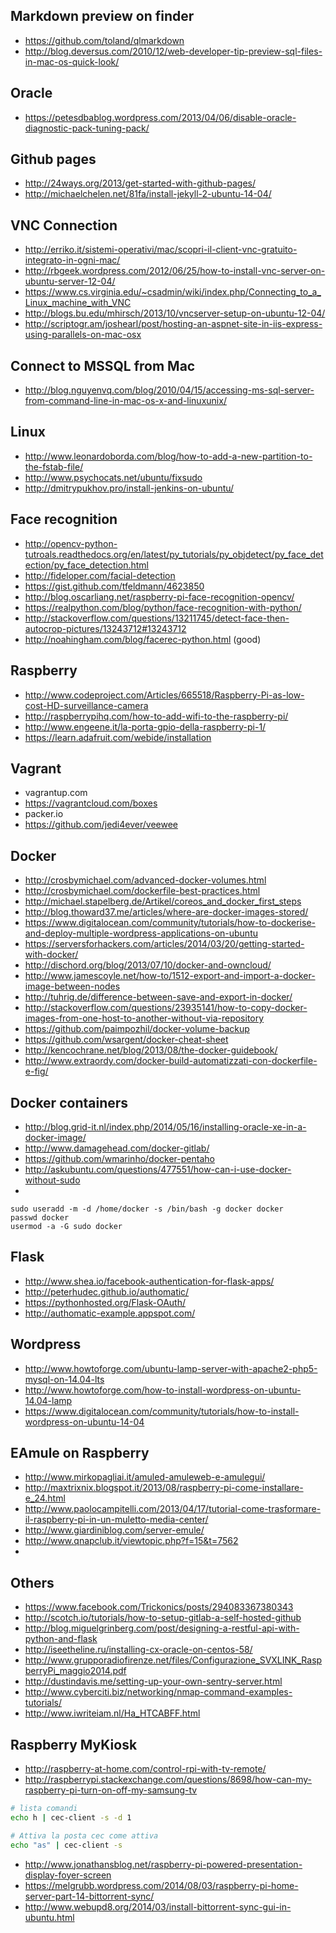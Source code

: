 Markdown preview on finder
---
* https://github.com/toland/qlmarkdown
* http://blog.deversus.com/2010/12/web-developer-tip-preview-sql-files-in-mac-os-quick-look/

Oracle
-----
* https://petesdbablog.wordpress.com/2013/04/06/disable-oracle-diagnostic-pack-tuning-pack/

Github pages
---
* http://24ways.org/2013/get-started-with-github-pages/
* http://michaelchelen.net/81fa/install-jekyll-2-ubuntu-14-04/

VNC Connection
---
* http://erriko.it/sistemi-operativi/mac/scopri-il-client-vnc-gratuito-integrato-in-ogni-mac/
* http://rbgeek.wordpress.com/2012/06/25/how-to-install-vnc-server-on-ubuntu-server-12-04/
* https://www.cs.virginia.edu/~csadmin/wiki/index.php/Connecting_to_a_Linux_machine_with_VNC
* http://blogs.bu.edu/mhirsch/2013/10/vncserver-setup-on-ubuntu-12-04/
* http://scriptogr.am/joshearl/post/hosting-an-aspnet-site-in-iis-express-using-parallels-on-mac-osx

Connect to MSSQL from Mac
---
* http://blog.nguyenvq.com/blog/2010/04/15/accessing-ms-sql-server-from-command-line-in-mac-os-x-and-linuxunix/

Linux
---
* http://www.leonardoborda.com/blog/how-to-add-a-new-partition-to-the-fstab-file/
* http://www.psychocats.net/ubuntu/fixsudo
* http://dmitrypukhov.pro/install-jenkins-on-ubuntu/

Face recognition
---
* http://opencv-python-tutroals.readthedocs.org/en/latest/py_tutorials/py_objdetect/py_face_detection/py_face_detection.html
* http://fideloper.com/facial-detection
* https://gist.github.com/tfeldmann/4623850
* http://blog.oscarliang.net/raspberry-pi-face-recognition-opencv/
* https://realpython.com/blog/python/face-recognition-with-python/
* http://stackoverflow.com/questions/13211745/detect-face-then-autocrop-pictures/13243712#13243712
* http://noahingham.com/blog/facerec-python.html (good)


Raspberry
---
* http://www.codeproject.com/Articles/665518/Raspberry-Pi-as-low-cost-HD-surveillance-camera
* http://raspberrypihq.com/how-to-add-wifi-to-the-raspberry-pi/
* http://www.engeene.it/la-porta-gpio-della-raspberry-pi-1/
* https://learn.adafruit.com/webide/installation

Vagrant
---
* vagrantup.com
* https://vagrantcloud.com/boxes
* packer.io
* https://github.com/jedi4ever/veewee

Docker
---
* http://crosbymichael.com/advanced-docker-volumes.html
* http://crosbymichael.com/dockerfile-best-practices.html
* http://michael.stapelberg.de/Artikel/coreos_and_docker_first_steps
* http://blog.thoward37.me/articles/where-are-docker-images-stored/
* https://www.digitalocean.com/community/tutorials/how-to-dockerise-and-deploy-multiple-wordpress-applications-on-ubuntu
* https://serversforhackers.com/articles/2014/03/20/getting-started-with-docker/
* http://dischord.org/blog/2013/07/10/docker-and-owncloud/
* http://www.jamescoyle.net/how-to/1512-export-and-import-a-docker-image-between-nodes
* http://tuhrig.de/difference-between-save-and-export-in-docker/
* http://stackoverflow.com/questions/23935141/how-to-copy-docker-images-from-one-host-to-another-without-via-repository
* https://github.com/paimpozhil/docker-volume-backup
* https://github.com/wsargent/docker-cheat-sheet
* http://kencochrane.net/blog/2013/08/the-docker-guidebook/
* http://www.extraordy.com/docker-build-automatizzati-con-dockerfile-e-fig/

Docker containers
---
* http://blog.grid-it.nl/index.php/2014/05/16/installing-oracle-xe-in-a-docker-image/
* http://www.damagehead.com/docker-gitlab/
* https://github.com/wmarinho/docker-pentaho
* http://askubuntu.com/questions/477551/how-can-i-use-docker-without-sudo
* 
```
sudo useradd -m -d /home/docker -s /bin/bash -g docker docker
passwd docker
usermod -a -G sudo docker
```

Flask
---
* http://www.shea.io/facebook-authentication-for-flask-apps/
* http://peterhudec.github.io/authomatic/
* https://pythonhosted.org/Flask-OAuth/
* http://authomatic-example.appspot.com/

Wordpress
---
* http://www.howtoforge.com/ubuntu-lamp-server-with-apache2-php5-mysql-on-14.04-lts
* http://www.howtoforge.com/how-to-install-wordpress-on-ubuntu-14.04-lamp
* https://www.digitalocean.com/community/tutorials/how-to-install-wordpress-on-ubuntu-14-04

EAmule on Raspberry
---
* http://www.mirkopagliai.it/amuled-amuleweb-e-amulegui/
* http://maxtrixnix.blogspot.it/2013/08/raspberry-pi-come-installare-e_24.html
* http://www.paolocampitelli.com/2013/04/17/tutorial-come-trasformare-il-raspberry-pi-in-un-muletto-media-center/
* http://www.giardiniblog.com/server-emule/
* http://www.qnapclub.it/viewtopic.php?f=15&t=7562
* 
Others
---
* https://www.facebook.com/Trickonics/posts/294083367380343
* http://scotch.io/tutorials/how-to-setup-gitlab-a-self-hosted-github
* http://blog.miguelgrinberg.com/post/designing-a-restful-api-with-python-and-flask
* http://iseetheline.ru/installing-cx-oracle-on-centos-58/
* http://www.grupporadiofirenze.net/files/Configurazione_SVXLINK_RaspberryPi_maggio2014.pdf
* http://dustindavis.me/setting-up-your-own-sentry-server.html
* http://www.cyberciti.biz/networking/nmap-command-examples-tutorials/
* http://www.iwriteiam.nl/Ha_HTCABFF.html

Raspberry MyKiosk
---
* http://raspberry-at-home.com/control-rpi-with-tv-remote/
* http://raspberrypi.stackexchange.com/questions/8698/how-can-my-raspberry-pi-turn-on-off-my-samsung-tv

```bash
# lista comandi
echo h | cec-client -s -d 1

# Attiva la posta cec come attiva
echo "as" | cec-client -s
````

* http://www.jonathansblog.net/raspberry-pi-powered-presentation-display-foyer-screen
* https://melgrubb.wordpress.com/2014/08/03/raspberry-pi-home-server-part-14-bittorrent-sync/
* http://www.webupd8.org/2014/03/install-bittorrent-sync-gui-in-ubuntu.html
